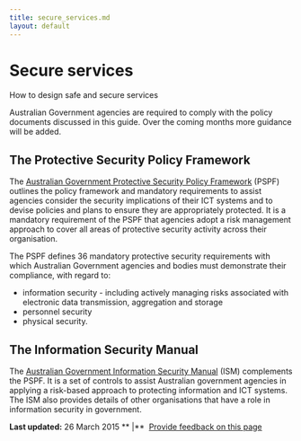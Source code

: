 ```yaml
---
title: secure_services.md
layout: default
---
```

Secure services
===============

How to design safe and secure services

Australian Government agencies are required to comply with the policy documents discussed in this guide. Over the coming months more guidance will be added.

The Protective Security Policy Framework
----------------------------------------

The [Australian Government Protective Security Policy Framework](http://www.ag.gov.au/pspf) (PSPF) outlines the policy framework and mandatory requirements to assist agencies consider the security implications of their ICT systems and to devise policies and plans to ensure they are appropriately protected. It is a mandatory requirement of the PSPF that agencies adopt a risk management approach to cover all areas of protective security activity across their organisation.

The PSPF defines 36 mandatory protective security requirements with which Australian Government agencies and bodies must demonstrate their compliance, with regard to:

-   information security - including actively managing risks associated with electronic data transmission, aggregation and storage
-   personnel security
-   physical security.

The Information Security Manual
-------------------------------

The [Australian Government Information Security Manual](http://www.asd.gov.au/infosec/ism/) (ISM) complements the PSPF. It is a set of controls to assist Australian government agencies in applying a risk-based approach to protecting information and ICT systems. The ISM also provides details of other organisations that have a role in information security in government.

**Last updated:** 26 March 2015 ** |**  [Provide feedback on this page](../../feedback%3Furl_from=BuildingSecureServices.html)

